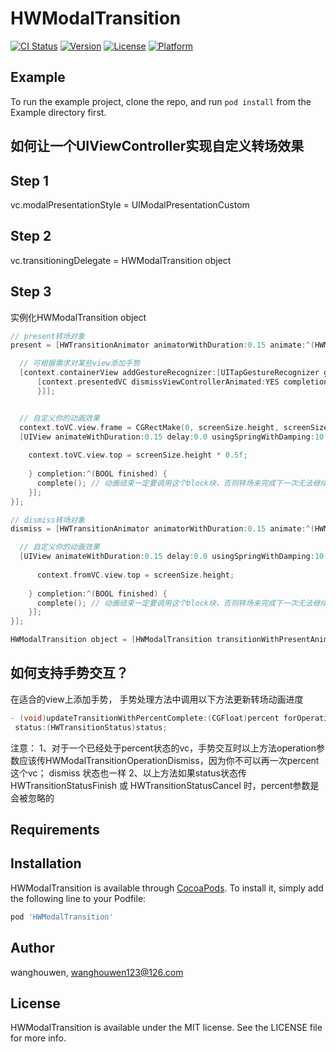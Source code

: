 # HWModalTransition

[![CI Status](http://img.shields.io/travis/wanghouwen/HWModalTransition.svg?style=flat)](https://travis-ci.org/wanghouwen/HWModalTransition)
[![Version](https://img.shields.io/cocoapods/v/HWModalTransition.svg?style=flat)](http://cocoapods.org/pods/HWModalTransition)
[![License](https://img.shields.io/cocoapods/l/HWModalTransition.svg?style=flat)](http://cocoapods.org/pods/HWModalTransition)
[![Platform](https://img.shields.io/cocoapods/p/HWModalTransition.svg?style=flat)](http://cocoapods.org/pods/HWModalTransition)

## Example

To run the example project, clone the repo, and run `pod install` from the Example directory first.

## 如何让一个UIViewController实现自定义转场效果

## Step 1
 vc.modalPresentationStyle = UIModalPresentationCustom
 
 ## Step 2
 vc.transitioningDelegate = HWModalTransition object
 
  ## Step 3
 
  实例化HWModalTransition object
  
  ``` objective-c
  // present转场对象
  present = [HWTransitionAnimator animatorWithDuration:0.15 animate:^(HWModalTransitioningContext *context, HWCompleteBlock complete) {
  
    // 可根据需求对某些view添加手势
    [context.containerView addGestureRecognizer:[UITapGestureRecognizer gestureRecognizerWithHandler:^(__kindof UIGestureRecognizer *ges) {
        [context.presentedVC dismissViewControllerAnimated:YES completion:nil];
        }]];
  
  
    // 自定义你的动画效果
    context.toVC.view.frame = CGRectMake(0, screenSize.height, screenSize.width, screenSize.height * 0.5f);
    [UIView animateWithDuration:0.15 delay:0.0 usingSpringWithDamping:10 initialSpringVelocity:10 options:UIViewAnimationOptionCurveEaseInOut animations:^{
    
      context.toVC.view.top = screenSize.height * 0.5f;
      
      } completion:^(BOOL finished) {
        complete(); // 动画结束一定要调用这个block块，否则转场未完成下一次无法继续转场
      }];
  }];
  
  // dismiss转场对象
  dismiss = [HWTransitionAnimator animatorWithDuration:0.15 animate:^(HWModalTransitioningContext *context, HWCompleteBlock complete) {
  
    // 自定义你的动画效果
    [UIView animateWithDuration:0.15 delay:0.0 usingSpringWithDamping:10 initialSpringVelocity:10 options:UIViewAnimationOptionCurveEaseInOut animations:^{
    
        context.fromVC.view.top = screenSize.height;
        
      } completion:^(BOOL finished) {
        complete(); // 动画结束一定要调用这个block块，否则转场未完成下一次无法继续转场
      }];
  }];
  
  HWModalTransition object = [HWModalTransition transitionWithPresentAnimator:present dismissAnimator:dismiss];

```

## 如何支持手势交互？

 在适合的view上添加手势， 手势处理方法中调用以下方法更新转场动画进度
 
   ``` objective-c
 - (void)updateTransitionWithPercentComplete:(CGFloat)percent forOperation:(HWModalTransitionOperation)operation
    status:(HWTransitionStatus)status;
 ```
 注意：
 1、对于一个已经处于percent状态的vc，手势交互时以上方法operation参数应该传HWModalTransitionOperationDismiss，因为你不可以再一次percent这个vc；
 dismiss 状态也一样
 2、以上方法如果status状态传 HWTransitionStatusFinish 或 HWTransitionStatusCancel 时，percent参数是会被忽略的
 
## Requirements

## Installation

HWModalTransition is available through [CocoaPods](http://cocoapods.org). To install
it, simply add the following line to your Podfile:

```ruby
pod 'HWModalTransition'
```

## Author

wanghouwen, wanghouwen123@126.com

## License

HWModalTransition is available under the MIT license. See the LICENSE file for more info.
